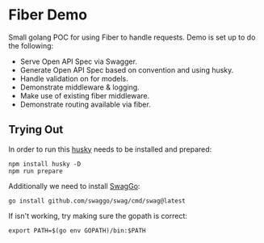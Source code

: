# Fiber Demo

Small golang POC for using Fiber to handle requests. Demo is set up to do the following:

- Serve Open API Spec via Swagger.
- Generate Open API Spec based on convention and using husky.
- Handle validation on for models.
- Demonstrate middleware & logging.
- Make use of existing fiber middleware.
- Demonstrate routing available via fiber.

## Trying Out

In order to run this [husky](https://github.com/typicode/husky) needs to be installed and prepared:

```
npm install husky -D
npm run prepare
```

Additionally we need to install [SwagGo](https://github.com/swaggo/swag):

```
go install github.com/swaggo/swag/cmd/swag@latest
```

If isn't working, try making sure the gopath is correct:
```
export PATH=$(go env GOPATH)/bin:$PATH
```
